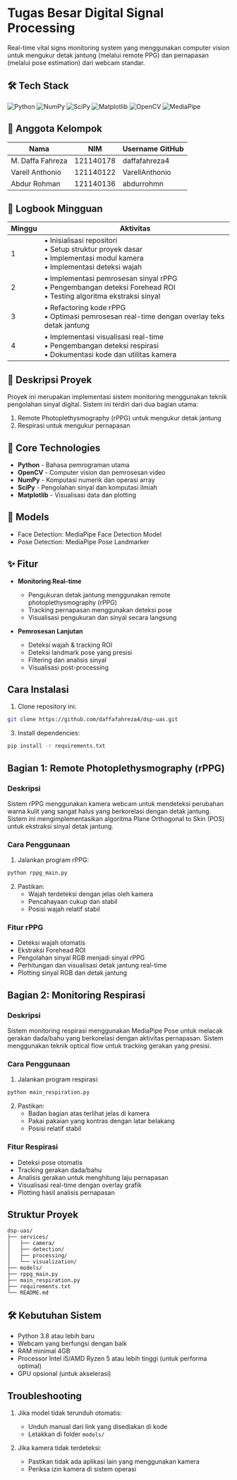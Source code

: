 # Tugas Besar Digital Signal Processing

Real-time vital signs monitoring system yang menggunakan computer vision untuk mengukur detak jantung (melalui remote PPG) dan pernapasan (melalui pose estimation) dari webcam standar.

## 🛠️ Tech Stack

![Python](https://img.shields.io/badge/python-3.8+-blue.svg)
![NumPy](https://img.shields.io/badge/numpy-1.21.0+-blue.svg)
![SciPy](https://img.shields.io/badge/scipy-1.7.0+-blue.svg)
![Matplotlib](https://img.shields.io/badge/matplotlib-3.4.0+-blue.svg)
![OpenCV](https://img.shields.io/badge/opencv--python-4.5.0+-green.svg)
![MediaPipe](https://img.shields.io/badge/mediapipe-0.8.9+-green.svg)

## 👥 Anggota Kelompok

| Nama             | NIM       | Username GitHub |
| ---------------- | --------- | --------------- |
| M. Daffa Fahreza | 121140178 | daffafahreza4   |
| Varell Anthonio  | 121140122 | VarellAnthonio  |
| Abdur Rohman     | 121140136 | abdurrohmn      |

## 📅 Logbook Mingguan

| Minggu | Aktivitas                                                                                                                 |
| ------ | ------------------------------------------------------------------------------------------------------------------------- |
| 1      | • Inisialisasi repositori<br>• Setup struktur proyek dasar<br>• Implementasi modul kamera<br>• Implementasi deteksi wajah |
| 2      | • Implementasi pemrosesan sinyal rPPG<br>• Pengembangan deteksi Forehead ROI<br>• Testing algoritma ekstraksi sinyal      |
| 3      | • Refactoring kode rPPG<br>• Optimasi pemrosesan real-time dengan overlay teks detak jantung<br>                          |
| 4      | • Implementasi visualisasi real-time<br>• Pengembangan deteksi respirasi<br>• Dokumentasi kode dan utilitas kamera        |

## 📝 Deskripsi Proyek

Proyek ini merupakan implementasi sistem monitoring menggunakan teknik pengolahan sinyal digital. Sistem ini terdiri dari dua bagian utama:

1. Remote Photoplethysmography (rPPG) untuk mengukur detak jantung
2. Respirasi untuk mengukur pernapasan

## 🔧 Core Technologies

-   **Python** - Bahasa pemrograman utama
-   **OpenCV** - Computer vision dan pemrosesan video
-   **NumPy** - Komputasi numerik dan operasi array
-   **SciPy** - Pengolahan sinyal dan komputasi ilmiah
-   **Matplotlib** - Visualisasi data dan plotting

## 🤖 Models

-   Face Detection: MediaPipe Face Detection Model
-   Pose Detection: MediaPipe Pose Landmarker

## ✨ Fitur

-   **Monitoring Real-time**

    -   Pengukuran detak jantung menggunakan remote photoplethysmography (rPPG)
    -   Tracking pernapasan menggunakan deteksi pose
    -   Visualisasi pengukuran dan sinyal secara langsung

-   **Pemrosesan Lanjutan**

    -   Deteksi wajah & tracking ROI
    -   Deteksi landmark pose yang presisi
    -   Filtering dan analisis sinyal
    -   Visualisasi post-processing

## Cara Instalasi

1. Clone repository ini:

```bash
git clone https://github.com/daffafahreza4/dsp-uas.git
```

3. Install dependencies:

```bash
pip install -r requirements.txt
```

## Bagian 1: Remote Photoplethysmography (rPPG)

### Deskripsi

Sistem rPPG menggunakan kamera webcam untuk mendeteksi perubahan warna kulit yang sangat halus yang berkorelasi dengan detak jantung. Sistem ini mengimplementasikan algoritma Plane Orthogonal to Skin (POS) untuk ekstraksi sinyal detak jantung.

### Cara Penggunaan

1. Jalankan program rPPG:

```bash
python rppg_main.py
```

2. Pastikan:
    - Wajah terdeteksi dengan jelas oleh kamera
    - Pencahayaan cukup dan stabil
    - Posisi wajah relatif stabil

### Fitur rPPG

-   Deteksi wajah otomatis
-   Ekstraksi Forehead ROI
-   Pengolahan sinyal RGB menjadi sinyal rPPG
-   Perhitungan dan visualisasi detak jantung real-time
-   Plotting sinyal RGB dan detak jantung

## Bagian 2: Monitoring Respirasi

### Deskripsi

Sistem monitoring respirasi menggunakan MediaPipe Pose untuk melacak gerakan dada/bahu yang berkorelasi dengan aktivitas pernapasan. Sistem menggunakan teknik optical flow untuk tracking gerakan yang presisi.

### Cara Penggunaan

1. Jalankan program respirasi:

```bash
python main_respiration.py
```

2. Pastikan:
    - Badan bagian atas terlihat jelas di kamera
    - Pakai pakaian yang kontras dengan latar belakang
    - Posisi relatif stabil

### Fitur Respirasi

-   Deteksi pose otomatis
-   Tracking gerakan dada/bahu
-   Analisis gerakan untuk menghitung laju pernapasan
-   Visualisasi real-time dengan overlay grafik
-   Plotting hasil analisis pernapasan

## Struktur Proyek

```
dsp-uas/
├── services/
│   ├── camera/
│   ├── detection/
│   ├── processing/
│   └── visualization/
├── models/
├── rppg_main.py
├── main_respiration.py
├── requirements.txt
└── README.md
```

## 🛠️ Kebutuhan Sistem

-   Python 3.8 atau lebih baru
-   Webcam yang berfungsi dengan baik
-   RAM minimal 4GB
-   Processor Intel i5/AMD Ryzen 5 atau lebih tinggi (untuk performa optimal)
-   GPU opsional (untuk akselerasi)

## Troubleshooting

1. Jika model tidak terunduh otomatis:

    - Unduh manual dari link yang disediakan di kode
    - Letakkan di folder `models/`

2. Jika kamera tidak terdeteksi:
    - Pastikan tidak ada aplikasi lain yang menggunakan kamera
    - Periksa izin kamera di sistem operasi
